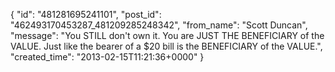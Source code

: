  {
   "id": "481281695241101",
   "post_id": "462493170453287_481209285248342",
   "from_name": "Scott Duncan",
   "message": "You STILL don't own it. You are JUST THE BENEFICIARY of the VALUE. Just like the bearer of a $20 bill is the BENEFICIARY of the VALUE.",
   "created_time": "2013-02-15T11:21:36+0000"
 }
